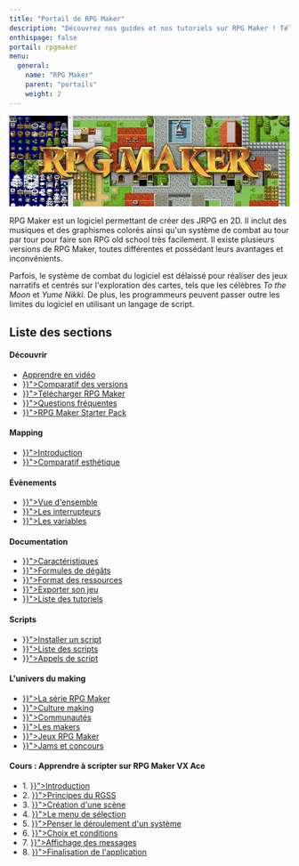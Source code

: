```yaml
---
title: "Portail de RPG Maker"
description: "Découvrez nos guides et nos tutoriels sur RPG Maker ! Téléchargez les meilleurs scripts et plugins de la communauté française. Perfectionnez votre maîtrise de RPG Maker et créez votre propre aventure."
onthispage: false
portail: rpgmaker
menu:
  general:
    name: "RPG Maker"
    parent: "portails"
    weight: 2
---
```


![Bannière du portail RPG Maker](/images/rpgmaker/banniere.png)

RPG Maker est un logiciel permettant de créer des JRPG en 2D. Il inclut des musiques et des graphismes colorés ainsi qu'un système de combat au tour par tour pour faire son RPG old school très facilement. Il existe plusieurs versions de RPG Maker, toutes différentes et possédant leurs avantages et inconvénients.

Parfois, le système de combat du logiciel est délaissé pour réaliser des jeux narratifs et centrés sur l'exploration des cartes, tels que les célèbres *To the Moon* et *Yume Nikki*. De plus, les programmeurs peuvent passer outre les limites du logiciel en utilisant un langage de script.

## Liste des sections

<div id="index-flex-container">
    <section>
        <h4>Découvrir</h4>
        <ul>
          <li><a href="https://www.youtube.com/playlist?list=PLHKUrXMrDS5ttOdEh5tNuEi96Vv--TVLE">Apprendre en vidéo</a></li>
          <li><a href="{{< ref "rpgmaker/comparatif.md" >}}">Comparatif des versions</a></li>
          <li><a href="{{< ref "rpgmaker/telecharger.md" >}}">Télécharger RPG Maker</a></li>
          <li><a href="{{< ref "rpgmaker/faq.md" >}}">Questions fréquentes</a></li>
          <li><a href="{{< ref "rpgmaker/starter-pack.md" >}}">RPG Maker Starter Pack</a></li>
        </ul>
    </section>
    <section>
        <h4>Mapping</h4>
        <ul>
          <li><a href="{{< ref "rpgmaker/mapping.md" >}}">Introduction</a></li>
          <li><a href="{{< ref "rpgmaker/mapping/comparatif.md" >}}">Comparatif esthétique</a></li>
        </ul>
    </section>
    <section>
        <h4>Évènements</h4>
        <ul>
          <li><a href="{{< ref "rpgmaker/evenements.md" >}}">Vue d'ensemble</a></li>
          <li><a href="{{< ref "rpgmaker/interrupteurs.md" >}}">Les interrupteurs</a></li>
          <li><a href="{{< ref "rpgmaker/variables.md" >}}">Les variables</a></li>
        </ul>
    </section>
    <section>
        <h4>Documentation</h4>
        <ul>
          <li><a href="{{< ref "rpgmaker/caracteristiques.md" >}}">Caractéristiques</a></li>
          <li><a href="{{< ref "rpgmaker/formules.md" >}}">Formules de dégâts</a></li>
          <li><a href="{{< ref "rpgmaker/formats.md" >}}">Format des ressources</a></li>
          <li><a href="{{< ref "rpgmaker/exporter.md" >}}">Exporter son jeu</a></li>
          <li><a href="{{< ref "rpgmaker/tutoriels.md" >}}">Liste des tutoriels</a></li>
        </ul>
    </section>
    <section>
        <h4>Scripts</h4>
        <ul>
          <li><a href="{{< ref "rpgmaker/scripts/installer.md" >}}">Installer un script</a></li>
          <li><a href="{{< ref "rpgmaker/scripts.md" >}}">Liste des scripts</a></li>
          <li><a href="{{< ref "rpgmaker/scripts/appels.md" >}}">Appels de script</a></li>
        </ul>
    </section>
    <section>
        <h4>L'univers du making</h4>
        <ul>
          <li><a href="{{< ref "rpgmaker/serie.md" >}}">La série RPG Maker</a></li>
          <li><a href="{{< ref "rpgmaker/culture.md" >}}">Culture making</a></li>
          <li><a href="{{< ref "rpgmaker/communautes.md" >}}">Communautés</a></li>
          <li><a href="{{< ref "rpgmaker/makers.md" >}}">Les makers</a></li>
          <li><a href="{{< ref "rpgmaker/jeux.md" >}}">Jeux RPG Maker</a></li>
          <li><a href="{{< ref "rpgmaker/concours.md" >}}">Jams et concours</a></li>
        </ul>
    </section>
    <section>
        <h4>Cours : Apprendre à scripter sur RPG Maker VX Ace</h4>
        <ul>
          <li>1. <a href="{{< ref "rpgmaker/chifoumi/introduction.md" >}}">Introduction</a></li>
          <li>2. <a href="{{< ref "rpgmaker/chifoumi/principes-du-rgss.md" >}}">Principes du RGSS</a></li>
          <li>3. <a href="{{< ref "rpgmaker/chifoumi/creation-d-une-scene.md" >}}">Création d'une scène</a></li>
          <li>4. <a href="{{< ref "rpgmaker/chifoumi/le-menu-de-selection.md" >}}">Le menu de sélection</a></li>
          <li>5. <a href="{{< ref "rpgmaker/chifoumi/penser-le-deroulement-d-un-systeme.md" >}}">Penser le déroulement d'un système</a></li>
          <li>6. <a href="{{< ref "rpgmaker/chifoumi/choix-et-conditions.md" >}}">Choix et conditions</a></li>
          <li>7. <a href="{{< ref "rpgmaker/chifoumi/affichage-des-messages.md" >}}">Affichage des messages</a></li>
          <li>8. <a href="{{< ref "rpgmaker/chifoumi/finalisation-de-l-application.md" >}}">Finalisation de l'application</a></li>
        </ul>
    </section>
</div>